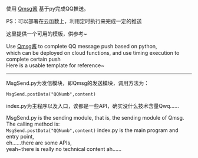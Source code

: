 使用 [Qmsg酱](https://qmsg.zendee.cn/) 基于py完成QQ推送。  

PS：可以部署在云函数上，利用定时执行来完成一定的推送  

这里提供一个可用的模板，供参考~  

Use [Qmsg酱](https://qmsg.zendee.cn/) to complete QQ message push based on python,   
which can be deployed on cloud functions, 
and use timing execution to complete certain push  
Here is a usable template for reference~ 

- - -
MsgSend.py为发信模块，即Qmsg的发送模块，调用方法为：  

` MsgSend.postData("QQNumb",content) `  

index.py为主程序以及入口，诶都是一些API，确实没什么技术含量Qwq......

MsgSend.py is the sending module, that is, the sending module of Qmsg.   
The calling method is:  
`MsgSend.postData("QQNumb",content)`
index.py is the main program and entry point,   
eh......there are some APIs,  
yeah~there is really no technical content ah...... 
